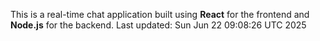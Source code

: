 This is a real-time chat application built using **React** for the frontend and **Node.js** for the backend.
Last updated: Sun Jun 22 09:08:26 UTC 2025
